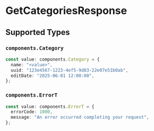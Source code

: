 # GetCategoriesResponse


## Supported Types

### `components.Category`

```typescript
const value: components.Category = {
  name: "<value>",
  uuid: "123e4567-1223-4ef5-9d83-22e07e51b0ab",
  editDate: "2025-06-01 12:00:00",
};
```

### `components.ErrorT`

```typescript
const value: components.ErrorT = {
  errorCode: 1000,
  message: "An error occurred completing your request",
};
```

